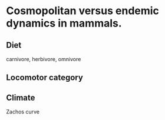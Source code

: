 Cosmopolitan versus endemic dynamics in mammals.
=================================================

Diet
----

carnivore, herbivore, omnivore

Locomotor category
------------------



Climate
-------

Zachos curve
